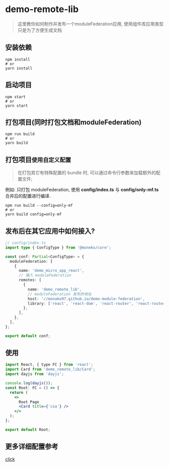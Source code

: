 # demo-remote-lib

> 这里教你如何制作并发布一个moduleFederation应用, 使用组件库应用类型只是为了方便生成文档

## 安装依赖

```shell
npm install
# or
yarn install
```

## 启动项目

```shell
npm start
# or
yarn start
```

## 打包项目(同时打包文档和moduleFederation)

```shell
npm run build
# or
yarn build
```

## 打包项目`使用自定义配置`

> 在打包其它有特殊配置的 bundle 时, 可以通过命令行参数来加载额外的配置文件;

例如: 只打包 moduleFederation, 使用 **config/index.ts** 与 **config/only-mf.ts** 合并后的配置进行编译.

```shell
npm run build --config=only-mf
# or
yarn build config=only-mf
```

## 发布后在其它应用中如何接入?

```ts
// config/index.ts
import type { ConfigType } from '@moneko/core';

const conf: Partial<ConfigType> = {
  moduleFederation: [
    {
      name: 'demo_micro_app_react',
      // 接入 moduleFederation
      remotes: [
        {
          name: 'demo_remote_lib',
          // moduleFederation 发布的地址
          host: '//monako97.github.io/demo-module-federation',
          library: ['react', 'react-dom', 'react-router', 'react-router-dom', 'dayjs'],
        },
      ],
    },
  ],
};

export default conf;
```

## 使用

```jsx
import React, { type FC } from 'react';
import Card from 'demo_remote_lib/Card';
import dayjs from 'dayjs';

console.log(dayjs());
const Root: FC = () => {
  return (
    <>
      Root Page
      <Card title={'csa'} />
    </>
  );
};

export default Root;
```

## 更多详细配置参考

[click](https://monako97.github.io/neko-ui/@moneko/config)
